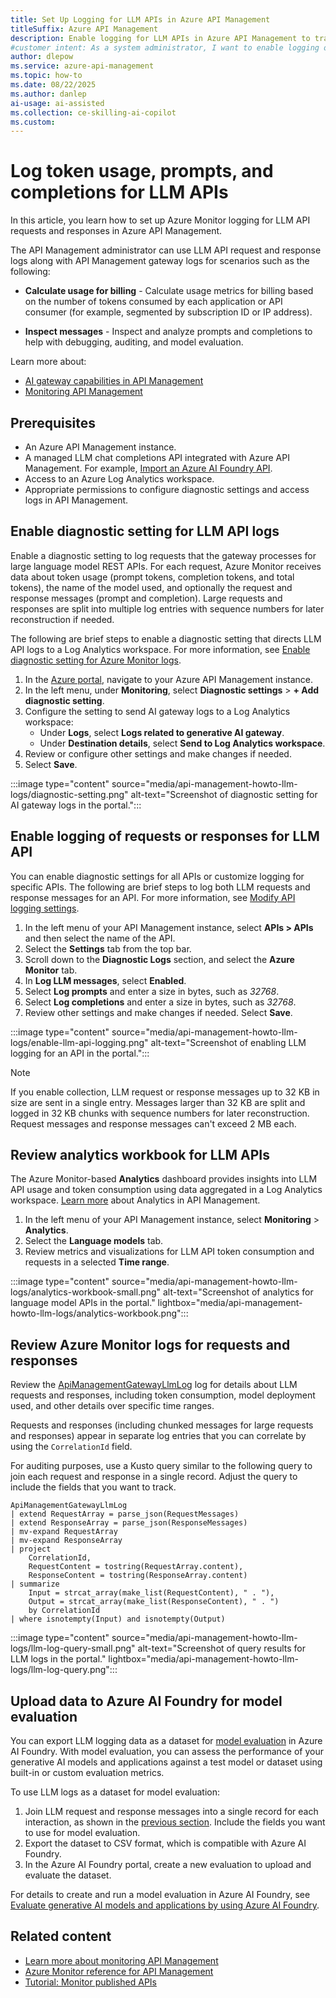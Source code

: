 ```yaml
---
title: Set Up Logging for LLM APIs in Azure API Management
titleSuffix: Azure API Management
description: Enable logging for LLM APIs in Azure API Management to track token usage, prompts, and completions for billing and auditing.
#customer intent: As a system administrator, I want to enable logging of LLM request and response messages so that I can track API interactions for billing or auditing purposes.
author: dlepow
ms.service: azure-api-management
ms.topic: how-to
ms.date: 08/22/2025
ms.author: danlep
ai-usage: ai-assisted
ms.collection: ce-skilling-ai-copilot
ms.custom:
---
```


# Log token usage, prompts, and completions for LLM APIs

In this article, you learn how to set up Azure Monitor logging for LLM API requests and responses in Azure API Management. 

The API Management administrator can use LLM API request and response logs along with API Management gateway logs for scenarios such as the following:

* **Calculate usage for billing** - Calculate usage metrics for billing based on the number of tokens consumed by each application or API consumer (for example, segmented by subscription ID or IP address).

* **Inspect messages** - Inspect and analyze prompts and completions to help with debugging, auditing, and model evaluation.

Learn more about:

* [AI gateway capabilities in API Management](genai-gateway-capabilities.md)
* [Monitoring API Management](monitor-api-management.md)

## Prerequisites
- An Azure API Management instance.
- A managed LLM chat completions API integrated with Azure API Management. For example, [Import an Azure AI Foundry API](azure-ai-foundry-api.md).
- Access to an Azure Log Analytics workspace.
- Appropriate permissions to configure diagnostic settings and access logs in API Management.

## Enable diagnostic setting for LLM API logs

Enable a diagnostic setting to log requests that the gateway processes for large language model REST APIs. For each request, Azure Monitor receives data about token usage (prompt tokens, completion tokens, and total tokens), the name of the model used, and optionally the request and response messages (prompt and completion). Large requests and responses are split into multiple log entries with sequence numbers for later reconstruction if needed.

The following are brief steps to enable a diagnostic setting that directs LLM API logs to a Log Analytics workspace. For more information, see [Enable diagnostic setting for Azure Monitor logs](monitor-api-management.md#enable-diagnostic-setting-for-azure-monitor-logs).

1. In the [Azure portal](https://portal.azure.com), navigate to your Azure API Management instance.
1. In the left menu, under **Monitoring**, select **Diagnostic settings** > **+ Add diagnostic setting**.
1. Configure the setting to send AI gateway logs to a Log Analytics workspace:
   - Under **Logs**, select **Logs related to generative AI gateway**.
   - Under **Destination details**, select **Send to Log Analytics workspace**.
1. Review or configure other settings and make changes if needed.
1. Select **Save**.

:::image type="content" source="media/api-management-howto-llm-logs/diagnostic-setting.png" alt-text="Screenshot of diagnostic setting for AI gateway logs in the portal.":::

## Enable logging of requests or responses for LLM API

You can enable diagnostic settings for all APIs or customize logging for specific APIs. The following are brief steps to log both LLM requests and response messages for an API. For more information, see [Modify API logging settings](monitor-api-management.md#modify-api-logging-settings).

1. In the left menu of your API Management instance, select **APIs > APIs** and then select the name of the API.
1. Select the **Settings** tab from the top bar.
1. Scroll down to the **Diagnostic Logs** section, and select the **Azure Monitor** tab.
1. In **Log LLM messages**, select **Enabled**.
1. Select **Log prompts** and enter a size in bytes, such as *32768*.
1. Select **Log completions** and enter a size in bytes, such as *32768*.
1. Review other settings and make changes if needed. Select **Save**.

:::image type="content" source="media/api-management-howto-llm-logs/enable-llm-api-logging.png" alt-text="Screenshot of enabling LLM logging for an API in the portal.":::

> [!NOTE]
> If you enable collection, LLM request or response messages up to 32 KB in size are sent in a single entry. Messages larger than 32 KB are split and logged in 32 KB chunks with sequence numbers for later reconstruction. Request messages and response messages can't exceed 2 MB each.


## Review analytics workbook for LLM APIs

The Azure Monitor-based **Analytics** dashboard provides insights into LLM API usage and token consumption using data aggregated in a Log Analytics workspace. [Learn more](monitor-api-management.md#get-api-analytics-in-azure-api-management) about Analytics in API Management.

1. In the left menu of your API Management instance, select **Monitoring** > **Analytics**.
1. Select the **Language models** tab.
1. Review metrics and visualizations for LLM API token consumption and requests in a selected **Time range**. 

:::image type="content" source="media/api-management-howto-llm-logs/analytics-workbook-small.png" alt-text="Screenshot of analytics for language model APIs in the portal." lightbox="media/api-management-howto-llm-logs/analytics-workbook.png":::

## Review Azure Monitor logs for requests and responses

Review the [ApiManagementGatewayLlmLog](/azure/azure-monitor/reference/tables/apimanagementgatewayllmlog) log for details about LLM requests and responses, including token consumption, model deployment used, and other details over specific time ranges.

Requests and responses (including chunked messages for large requests and responses) appear in separate log entries that you can correlate by using the `CorrelationId` field. 

For auditing purposes, use a Kusto query similar to the following query to join each request and response in a single record. Adjust the query to include the fields that you want to track.

```Kusto
ApiManagementGatewayLlmLog
| extend RequestArray = parse_json(RequestMessages)
| extend ResponseArray = parse_json(ResponseMessages)
| mv-expand RequestArray
| mv-expand ResponseArray
| project
    CorrelationId,
    RequestContent = tostring(RequestArray.content),
    ResponseContent = tostring(ResponseArray.content)
| summarize
    Input = strcat_array(make_list(RequestContent), " . "),
    Output = strcat_array(make_list(ResponseContent), " . ")
    by CorrelationId
| where isnotempty(Input) and isnotempty(Output)
```

:::image type="content" source="media/api-management-howto-llm-logs/llm-log-query-small.png" alt-text="Screenshot of query results for LLM logs in the portal." lightbox="media/api-management-howto-llm-logs/llm-log-query.png":::

## Upload data to Azure AI Foundry for model evaluation

You can export LLM logging data as a dataset for [model evaluation](/azure/ai-foundry/concepts/observability) in Azure AI Foundry. With model evaluation, you can assess the performance of your generative AI models and applications against a test model or dataset using built-in or custom evaluation metrics. 

To use LLM logs as a dataset for model evaluation:

1. Join LLM request and response messages into a single record for each interaction, as shown in the [previous section](#review-azure-monitor-logs-for-requests-and-responses). Include the fields you want to use for model evaluation.
1. Export the dataset to CSV format, which is compatible with Azure AI Foundry.
1. In the Azure AI Foundry portal, create a new evaluation to upload and evaluate the dataset.

For details to create and run a model evaluation in Azure AI Foundry, see [Evaluate generative AI models and applications by using Azure AI Foundry](/azure/ai-foundry/how-to/evaluate-generative-ai-app).

## Related content

* [Learn more about monitoring API Management](monitor-api-management.md)
* [Azure Monitor reference for API Management](monitor-api-management-reference.md)
* [Tutorial: Monitor published APIs](api-management-howto-use-azure-monitor.md)
